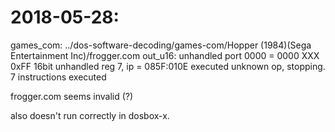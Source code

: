 # 2018-05-28:

games_com: ../dos-software-decoding/games-com/Hopper (1984)(Sega Entertainment Inc)/frogger.com
out_u16: unhandled port 0000 = 0000
XXX 0xFF 16bit unhandled reg 7, ip = 085F:010E
executed unknown op, stopping. 7 instructions executed



frogger.com seems invalid (?)

also doesn't run correctly in dosbox-x.
